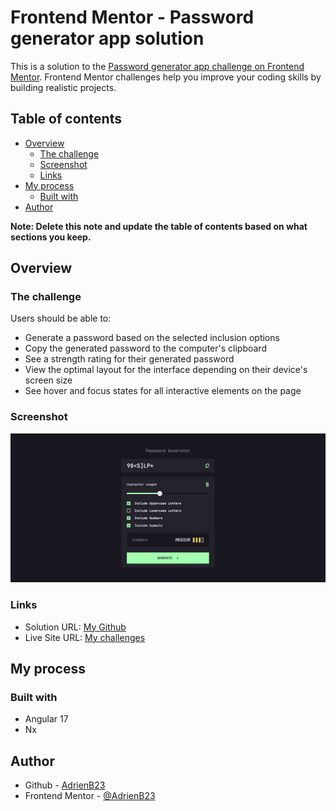 # Frontend Mentor - Password generator app solution

This is a solution to the [Password generator app challenge on Frontend Mentor](https://www.frontendmentor.io/challenges/password-generator-app-Mr8CLycqjh). Frontend Mentor challenges help you improve your coding skills by building realistic projects. 

## Table of contents

- [Overview](#overview)
  - [The challenge](#the-challenge)
  - [Screenshot](#screenshot)
  - [Links](#links)
- [My process](#my-process)
  - [Built with](#built-with)
- [Author](#author)

**Note: Delete this note and update the table of contents based on what sections you keep.**

## Overview

### The challenge

Users should be able to:

- Generate a password based on the selected inclusion options
- Copy the generated password to the computer's clipboard
- See a strength rating for their generated password
- View the optimal layout for the interface depending on their device's screen size
- See hover and focus states for all interactive elements on the page

### Screenshot

![](./design/screen1.png)

### Links

- Solution URL: [My Github](https://github.com/AdrienB23/my-challenges)
- Live Site URL: [My challenges](https://adrienb23.github.io/my-challenges/#/password/en)

## My process

### Built with

- Angular 17
- Nx

## Author

- Github - [AdrienB23](https://github.com/AdrienB23)
- Frontend Mentor - [@AdrienB23](https://www.frontendmentor.io/profile/AdrienB23)